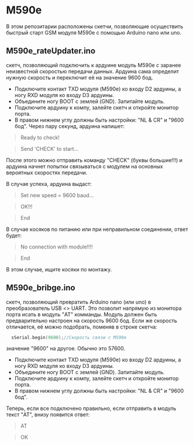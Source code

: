 # M590e

В этом репозитарии расположены скетчи, позволяющие осуществить быстрый старт GSM модуля M590e с помощью Arduino nano или uno. 

## M590e_rateUpdater.ino
скетч, позволяющий подключить к ардуине модуль M590e с заранее неизвестной скоростью передачи данных. Ардуина сама определит нужную скорость и переключит её на значение 9600 бод.
* Подключите контакт TXD модуля (M590e) ко входу D2 ардуины, а ногу RXD модуля ко входу D3 ардуины. 
* Объедините ногу BOOT с землей (GND). Запитайте модуль.
* Подключите ардуину к компу, залейте скетч и откройте монитор порта.
* В правом нижнем углу должны быть настройки: "NL & CR" и "9600 бод".
Через пару секунд, ардуина напишет:

>Ready to check!

>Send 'CHECK' to start...

После этого можно отправить команду "CHECK" (буквы большие!!!) и ардуина начнет попытки связываться с модулем на основных вероятных скоростях передачи.

В случае успеха, ардуина выдаст:
>Set new speed = 9600 baud...

>OK!!!

>End

В случае косяков по питанию или при неправильном соединении, ответ будет:

>No connection with module!!!!

>End

В этом случае, ищите косяки по монтажу.

## M590e_bribge.ino
скетч, позволяющий превратить Arduino nano (или uno) в преобразователь USB <> UART. Это позволит напрямую из монитора порта исать в модуль "AT" комманды. Модуль должен быть предварительно настроен на скорость 9600 бод. Если же скорость отличается, её можно подобрать, поменяв в строке скетча:
```c++
  sSerial.begin(9600);//Скорость связи с M590e
```
значение "9600" на другое. Обычно это 57600.

* Подключите контакт TXD модуля (M590e) ко входу D2 ардуины, а ногу RXD модуля ко входу D3 ардуины. 
* Объедините ногу BOOT с землей (GND). Запитайте модуль.
* Подключите ардуину к компу, залейте скетч и откройте монитор порта.
* В правом нижнем углу должны быть настройки: "NL & CR" и "9600 бод".

Теперь, если все подключено правильно, если отправить в модуль текст "AT", 
внизу появится ответ:

>AT

>OK
